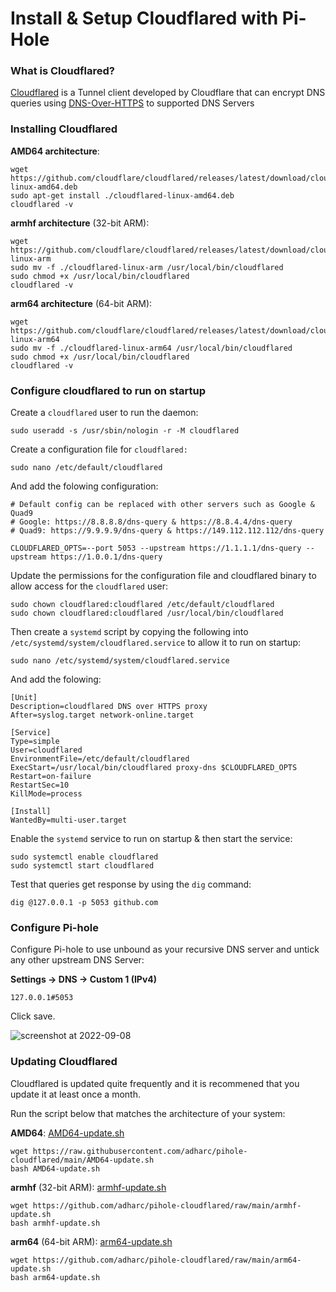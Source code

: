 # Install & Setup Cloudflared with Pi-Hole

### What is Cloudflared?
[Cloudflared](https://github.com/cloudflare/cloudflared) is a Tunnel client developed by Cloudflare that can encrypt DNS queries using [DNS-Over-HTTPS](https://www.rfc-editor.org/rfc/rfc8484) to supported DNS Servers

### Installing Cloudflared
**AMD64 architecture**:
```
wget https://github.com/cloudflare/cloudflared/releases/latest/download/cloudflared-linux-amd64.deb
sudo apt-get install ./cloudflared-linux-amd64.deb
cloudflared -v
```

**armhf architecture** (32-bit ARM):
```
wget https://github.com/cloudflare/cloudflared/releases/latest/download/cloudflared-linux-arm
sudo mv -f ./cloudflared-linux-arm /usr/local/bin/cloudflared
sudo chmod +x /usr/local/bin/cloudflared
cloudflared -v
```

**arm64 architecture** (64-bit ARM):
```
wget https://github.com/cloudflare/cloudflared/releases/latest/download/cloudflared-linux-arm64
sudo mv -f ./cloudflared-linux-arm64 /usr/local/bin/cloudflared
sudo chmod +x /usr/local/bin/cloudflared
cloudflared -v
```

### Configure cloudflared to run on startup
Create a `cloudflared` user to run the daemon:
```
sudo useradd -s /usr/sbin/nologin -r -M cloudflared
```

Create a configuration file for `cloudflared:`
```
sudo nano /etc/default/cloudflared
```

And add the folowing configuration:
```
# Default config can be replaced with other servers such as Google & Quad9
# Google: https://8.8.8.8/dns-query & https://8.8.4.4/dns-query
# Quad9: https://9.9.9.9/dns-query & https://149.112.112.112/dns-query

CLOUDFLARED_OPTS=--port 5053 --upstream https://1.1.1.1/dns-query --upstream https://1.0.0.1/dns-query
```

Update the permissions for the configuration file and cloudflared binary to allow access for the `cloudflared` user:
```
sudo chown cloudflared:cloudflared /etc/default/cloudflared
sudo chown cloudflared:cloudflared /usr/local/bin/cloudflared
```

Then create a `systemd` script by copying the following into `/etc/systemd/system/cloudflared.service` to allow it to run on startup:

```
sudo nano /etc/systemd/system/cloudflared.service
```
And add the folowing:
```
[Unit]
Description=cloudflared DNS over HTTPS proxy
After=syslog.target network-online.target

[Service]
Type=simple
User=cloudflared
EnvironmentFile=/etc/default/cloudflared
ExecStart=/usr/local/bin/cloudflared proxy-dns $CLOUDFLARED_OPTS
Restart=on-failure
RestartSec=10
KillMode=process

[Install]
WantedBy=multi-user.target

```

Enable the `systemd` service to run on startup & then start the service:
```
sudo systemctl enable cloudflared
sudo systemctl start cloudflared
```

Test that queries get response by using the `dig` command:
```
dig @127.0.0.1 -p 5053 github.com
```

### Configure Pi-hole
Configure Pi-hole to use unbound as your recursive DNS server and untick any other upstream DNS Server:

**Settings -> DNS -> Custom 1 (IPv4)**

```
127.0.0.1#5053
```

Click save.

![screenshot at 2022-09-08](https://i.imgur.com/6Tnt3vb.png)

### Updating Cloudflared
Cloudflared is updated quite frequently and it is recommened that you update it at least once a month.

Run the script below that matches the architecture of your system:

**AMD64**: [AMD64-update.sh](https://raw.githubusercontent.com/adharc/pihole-cloudflared/main/AMD64-update.sh)
```
wget https://raw.githubusercontent.com/adharc/pihole-cloudflared/main/AMD64-update.sh
bash AMD64-update.sh
```

**armhf** (32-bit ARM): [armhf-update.sh](https://github.com/adharc/pihole-cloudflared/raw/main/armhf-update.sh)
```
wget https://github.com/adharc/pihole-cloudflared/raw/main/armhf-update.sh
bash armhf-update.sh
```

**arm64** (64-bit ARM): [arm64-update.sh](https://github.com/adharc/pihole-cloudflared/raw/main/arm64-update.sh)
```
wget https://github.com/adharc/pihole-cloudflared/raw/main/arm64-update.sh
bash arm64-update.sh
```
